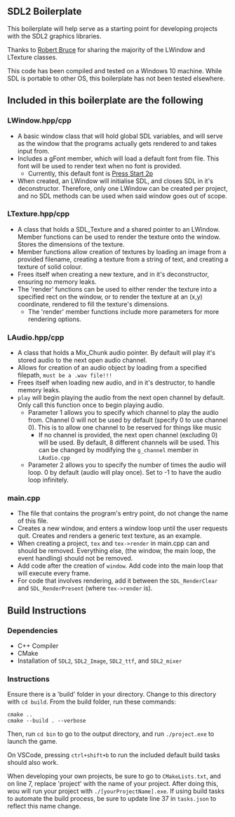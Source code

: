 ## SDL2 Boilerplate

This boilerplate will help serve as a starting point for developing projects with the SDL2 graphics libraries.

Thanks to [Robert Bruce](https://github.com/rdbruce) for sharing the majority of the LWindow and LTexture classes.

This code has been compiled and tested on a Windows 10 machine. While SDL is portable to other OS, this boilerplate has not been tested elsewhere.

## Included in this boilerplate are the following

### LWindow.hpp/cpp

- A basic window class that will hold global SDL variables, and will serve as the window that the programs actually gets rendered to and takes input from.
- Includes a gFont member, which will load a default font from file. This font will be used to render text when no font is provided.
    - Currently, this default font is [Press Start 2p](https://fonts.google.com/specimen/Press+Start+2P)
- When created, an LWindow will initialise SDL, and closes SDL in it's deconstructor. Therefore, only one LWindow can be created per project, and no SDL methods can be used when said window goes out of scope.

### LTexture.hpp/cpp

- A class that holds a SDL_Texture and a shared pointer to an LWindow. Member functions can be used to render the texture onto the window. Stores the dimensions of the texture.
- Member functions allow creation of textures by loading an image from a provided filename, creating a texture from a string of text, and creating a texture of solid colour.
- Frees itself when creating a new texture, and in it's deconstructor, ensuring no memory leaks. 
- The 'render' functions can be used to either render the texture into a specified rect on the window, or to render the texture at an (x,y) coordinate, rendered to fill the texture's dimensions.
    - The 'render' member functions include more parameters for more rendering options.

### LAudio.hpp/cpp

- A class that holds a Mix_Chunk audio pointer. By default will play it's stored audio to the next open audio channel.
- Allows for creation of an audio object by loading from a specified filepath, ```must be a .wav file!!!```
- Frees itself when loading new audio, and in it's destructor, to handle memory leaks.
- ```play``` will begin playing the audio from the next open channel by default. Only call this function once to begin playing audio.
    - Parameter 1 allows you to specify which channel to play the audio from. Channel 0 will not be used by default (specify 0 to use channel 0). This is to allow one channel to be reserved for things like music
        - If no channel is provided, the next open channel (excluding 0) will be used. By default, 8 different channels will be used. This can be changed by modifying the ```g_channel``` member in ```LAudio.cpp```
    - Parameter 2 allows you to specify the number of times the audio will loop. 0 by default (audio will play once). Set to -1 to have the audio loop infinitely.

### main.cpp

- The file that contains the program's entry point, do not change the name of this file. 
- Creates a new window, and enters a window loop until the user requests quit. Creates and renders a generic text texture, as an example.
- When creating a project, ```tex``` and ```tex->render``` in main.cpp can and should be removed. Everything else, (the window, the main loop, the event handling) should not be removed.
- Add code after the creation of ```window```. Add code into the main loop that will execute every frame. 
- For code that involves rendering, add it between the ```SDL_RenderClear``` and ```SDL_RenderPresent``` (where ```tex->render``` is).


## Build Instructions

### Dependencies
- C++ Compiler
- CMake
- Installation of ```SDL2```, ```SDL2_Image```, ```SDL2_ttf```, and ```SDL2_mixer```

### Instructions
Ensure there is a 'build' folder in your directory. Change to this directory with ```cd build```. From the build folder, run these commands:
```
cmake ..
cmake --build . --verbose
```
Then, run ```cd bin``` to go to the output directory, and run ```./project.exe``` to launch the game.

On VSCode, pressing ```ctrl+shift+b``` to run the included default build tasks should also work.

When developing your own projects, be sure to go to ```CMakeLists.txt```, and on line 7, replace 'project' with the name of your project. After doing this, wou will run your project with ```./[yourProjectName].exe```. If using build tasks to automate the build process, be sure to update line 37 in ```tasks.json``` to reflect this name change.